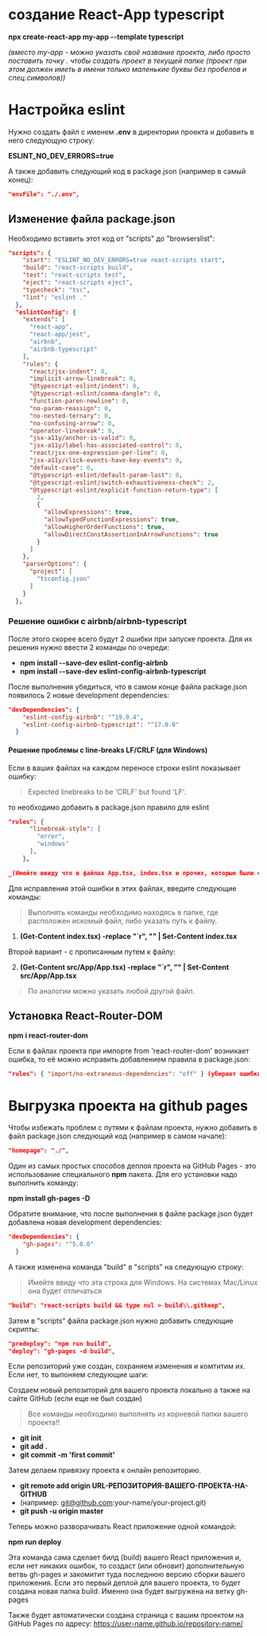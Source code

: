 # создание React-App typescript

**npx create-react-app my-app --template typescript**

_(вместо my-app - можно указать своё название проекта, либо просто поставить точку . чтобы создать проект в текущей папке (проект при этом должен иметь в имени только маленькие буквы без пробелов и спец.символов))_

# Настройка eslint

Нужно создать файл с именем **.env** в директории проекта и добавить в него следующую строку:

**ESLINT_NO_DEV_ERRORS=true**

А также добавить следующий код в package.json (например в самый конец):

```json lines
"envFile": "./.env",
```

## Изменение файла package.json

Необходимо вставить этот код от "scripts" до "browserslist":

```json lines
"scripts": {
    "start": "ESLINT_NO_DEV_ERRORS=true react-scripts start",
    "build": "react-scripts build",
    "test": "react-scripts test",
    "eject": "react-scripts eject",
    "typecheck": "tsc",
    "lint": "eslint ."
  },
  "eslintConfig": {
    "extends": [
      "react-app",
      "react-app/jest",
      "airbnb",
      "airbnb-typescript"
    ],
    "rules": {
      "react/jsx-indent": 0,
      "implicit-arrow-linebreak": 0,
      "@typescript-eslint/indent": 0,
      "@typescript-eslint/comma-dangle": 0,
      "function-paren-newline": 0,
      "no-param-reassign": 0,
      "no-nested-ternary": 0,
      "no-confusing-arrow": 0,
      "operator-linebreak": 0,
      "jsx-a11y/anchor-is-valid": 0,
      "jsx-a11y/label-has-associated-control": 0,
      "react/jsx-one-expression-per-line": 0,
      "jsx-a11y/click-events-have-key-events": 0,
      "default-case": 0,
      "@typescript-eslint/default-param-last": 0,
      "@typescript-eslint/switch-exhaustiveness-check": 2,
      "@typescript-eslint/explicit-function-return-type": [
        2,
        {
          "allowExpressions": true,
          "allowTypedFunctionExpressions": true,
          "allowHigherOrderFunctions": true,
          "allowDirectConstAssertionInArrowFunctions": true
        }
      ]
    },
    "parserOptions": {
      "project": [
        "tsconfig.json"
      ]
    }
  },
```

### Решение ошибки с airbnb/airbnb-typescript

После этого скорее всего будут 2 ошибки при запуске проекта.
Для их решения нужно ввести 2 команды по очереди:

- **npm install --save-dev eslint-config-airbnb**
- **npm install --save-dev eslint-config-airbnb-typescript**

После выполнения убедиться, что в самом конце файла package.json появилось 2 новые development dependencies:

```json lines
"devDependencies": {
    "eslint-config-airbnb": "^19.0.4",
    "eslint-config-airbnb-typescript": "^17.0.0"
  }
```

#### Решение проблемы с line-breaks LF/CRLF (для Windows)

Если в ваших файлах на каждом переносе строки eslint показывает ошибку:

> Expected linebreaks to be 'CRLF' but found 'LF'.

то необходимо добавить в package.json правило для eslint

```json lines
"rules": {
      "linebreak-style": [
        "error",
        "windows"
      ],
    },
```

```json lines
_(Имейте ввиду что в файлах App.tsx, index.tsx и прочих, которые были созданы вместе с приложением, всё равно останется эта ошибка.)_
```

Для исправления этой ошибки в этих файлах, введите следующие команды:

> Выполнять команды необходимо находясь в папке, где расположен искомый файл, либо указать путь к файлу.

1. **(Get-Content index.tsx) -replace "`r", "" | Set-Content index.tsx**

Второй вариант - с прописанным путем к файлу:

2. **(Get-Content src/App/App.tsx) -replace "`r", "" | Set-Content src/App/App.tsx**

> По аналогии можно указать любой другой файл.

## Установка React-Router-DOM

**npm i react-router-dom**

Если в файлах проекта при импорте from 'react-router-dom' возникает ошибка, то её можно исправить добавлением правила в package.json:

```json lines
"rules": { "import/no-extraneous-dependencies": "off" } (убирает ошибки импорта)
```

# Выгрузка проекта на github pages

Чтобы избежать проблем с путями к файлам проекта, нужно добавить в файл package.json следующий код (например в самом начале):

```json lines
"homepage": "./",
```

Один из самых простых способов деплоя проекта на GitHub Pages - это использование специального **npm** пакета. Для его установки надо выполнить команду:

**npm install gh-pages -D**

Обратите внимание, что после выполнения в файле package.json будет добавлена новая development dependencies:

```json lines
"devDependencies": {
    "gh-pages": "^5.0.0"
  }
```

А также изменена команда "build" в "scripts" на следующую строку:

> Имейте ввиду что эта строка для Windows. На системах Mac/Linux она будет отличаться

```json lines
"build": "react-scripts build && type nul > build\\.gitkeep",
```

Затем в "scripts" файла package.json нужно добавить следующие скрипты:

```json lines
"predeploy": "npm run build",
"deploy": "gh-pages -d build",
```

Если репозиторий уже создан, сохраняем изменения и комтитим их. Если нет, то выпоняем следующие шаги:

Создаем новый репозиторий для вашего проекта локально а также на сайте GitHub (если еще не был создан)

> Все команды необходимо выполнять из корневой папки вашего проекта!!

- **git init**
- **git add .**
- **git commit -m 'first commit'**

Затем делаем привязку проекта к онлайн репозиторию.

- **git remote add origin URL-РЕПОЗИТОРИЯ-ВАШЕГО-ПРОЕКТА-НА-GITHUB**
- (например: git@github.com:your-name/your-project.git)
- **git push -u origin master**

Теперь можно разворачивать React приложение одной командой:

**npm run deploy**

Эта команда сама сделает билд (build) вашего React приложения и, если нет никаких ошибок, то создаст (или обновит) дополнительную ветвь gh-pages и закомитит туда последнюю версию сборки вашего приложения. Если это первый деплой для вашего проекта, то будет создана новая папка build. Именно она будет выгружена на ветку gh-pages

Также будет автоматически создана страница с вашим проектом на GitHub Pages по адресу:
https://user-name.github.io/repository-name/
